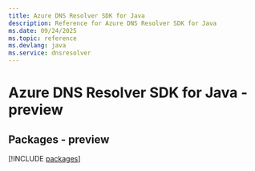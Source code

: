 ```yaml
---
title: Azure DNS Resolver SDK for Java
description: Reference for Azure DNS Resolver SDK for Java
ms.date: 09/24/2025
ms.topic: reference
ms.devlang: java
ms.service: dnsresolver
---
```

# Azure DNS Resolver SDK for Java - preview
## Packages - preview
[!INCLUDE [packages](dns-resolver-index.md)]